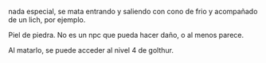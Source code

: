 nada especial, se mata entrando y saliendo con cono de frio y acompañado de un lich, por ejemplo.

Piel de piedra. No es un npc que pueda hacer daño, o al menos parece.

Al matarlo, se puede acceder al nivel 4 de golthur.

